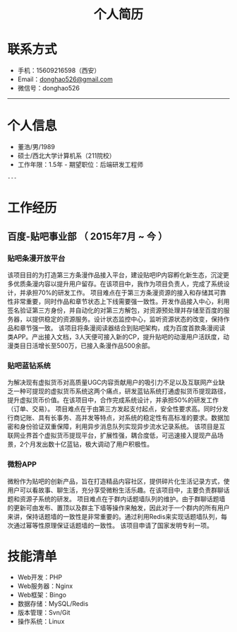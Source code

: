 # <center>个人简历</center>

# 联系方式
- 手机：15609216598（西安）
- Email：donghao526@gmail.com
- 微信号：donghao526

---

# 个人信息

 - 董浩/男/1989 
  - 硕士/西北大学计算机系（211院校）
   - 工作年限：1.5年
    - 期望职位：后端研发工程师

	---

# 工作经历

## 百度-贴吧事业部 （ 2015年7月 ~ 今 ）

### 贴吧条漫开放平台 
该项目目的为打造第三方条漫作品接入平台，建设贴吧IP内容孵化新生态，沉淀更多优质条漫内容以提升用户留存。在该项目中，我作为项目负责人，完成了系统设计，并承担70%的研发工作。
项目难点在于第三方条漫资源的接入和存储其可靠性非常重要，同时作品和章节状态上下线需要强一致性。开发作品接入中心，利用签名验证第三方身份，并自动化的对第三方解包，对资源预处理并存储至百度的服务器，以提供稳定的资源服务。设计状态监控中心，监听资源状态的改变，保持作品和章节强一致。
该项目将条漫阅读器结合到贴吧架构，成为百度首款条漫阅读类APP。产出接入文档，3人天便可接入新的CP，提升贴吧的动漫用户活跃度，动漫类目日活增长至500万，已接入条漫作品500余部。

### 贴吧蓝钻系统 
为解决现有虚拟货币对高质量UGC内容贡献用户的吸引力不足以及互联网产业缺乏一种可提现的虚拟货币系统这两个痛点，研发蓝钻系统打通虚拟货币提现路径，提升虚拟货币价值。在该项目中，合作完成系统设计，并承担50%的研发工作（订单、交易）。
项目难点在于由第三方发起支付起点，安全性要求高。同时分发行商记账、具有长事务、高并发等特点，对系统的稳定性有高标准的要求。数据加密和身份验证双重保障，利用异步消息队列实现异步流水记录系统。
该项目是互联网业界首个虚拟货币提现平台，扩展性强，耦合度低，可迅速接入提现产品场景，2个月发出数十亿蓝钻，极大调动了用户积极性。

### 微粉APP

微粉作为贴吧的创新产品，旨在打造精品内容社区，提供碎片化生活记录方式，使用户可以看故事、聊生活，充分享受微粉生活乐趣。在该项目中，主要负责群聊话题和资源子系统的研发。
项目难点在于群内话题墙队列的维护。由于群聊话题墙的更新可由发布、置顶以及群主下墙等操作来触发，因此对于一个群内的所有用户来讲，保持话题墙的一致性是非常重要的。通过利用Redis来实现话题墙队列，每次通过幂等性原理保证话题墙的一致性。
该项目申请了国家发明专利一项。

# 技能清单
- Web开发：PHP
- Web服务器：Nginx
- Web框架：Bingo
- 数据存储：MySQL/Redis
- 版本管理：Svn/Git
- 操作系统：Linux




